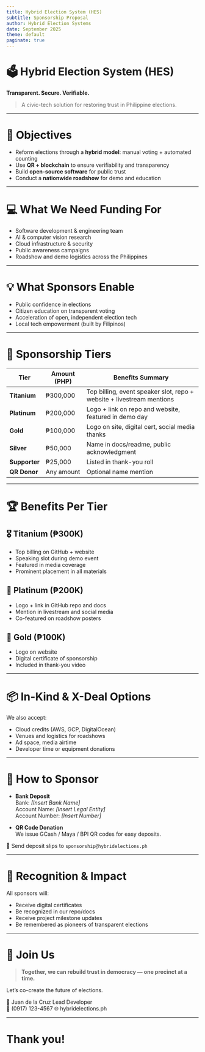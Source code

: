 ```yaml
---
title: Hybrid Election System (HES)
subtitle: Sponsorship Proposal
author: Hybrid Election Systems
date: September 2025
theme: default
paginate: true
---
```


# 🗳 Hybrid Election System (HES)

**Transparent. Secure. Verifiable.**

> A civic-tech solution for restoring trust in Philippine elections.

---

# 🎯 Objectives

- Reform elections through a **hybrid model**: manual voting + automated counting
- Use **QR + blockchain** to ensure verifiability and transparency
- Build **open-source software** for public trust
- Conduct a **nationwide roadshow** for demo and education

---

# 💻 What We Need Funding For

- Software development & engineering team
- AI & computer vision research
- Cloud infrastructure & security
- Public awareness campaigns
- Roadshow and demo logistics across the Philippines

---

# 💡 What Sponsors Enable

- Public confidence in elections
- Citizen education on transparent voting
- Acceleration of open, independent election tech
- Local tech empowerment (built by Filipinos)

---

# 🤝 Sponsorship Tiers

| Tier       | Amount (PHP) | Benefits Summary |
|------------|--------------|------------------|
| **Titanium** | ₱300,000     | Top billing, event speaker slot, repo + website + livestream mentions |
| **Platinum** | ₱200,000     | Logo + link on repo and website, featured in demo day |
| **Gold**     | ₱100,000     | Logo on site, digital cert, social media thanks |
| **Silver**   | ₱50,000      | Name in docs/readme, public acknowledgment |
| **Supporter**| ₱25,000      | Listed in thank-you roll |
| **QR Donor** | Any amount   | Optional name mention |

---

# 🏆 Benefits Per Tier

## 🎖 Titanium (₱300K)
- Top billing on GitHub + website
- Speaking slot during demo event
- Featured in media coverage
- Prominent placement in all materials

## 🥈 Platinum (₱200K)
- Logo + link in GitHub repo and docs
- Mention in livestream and social media
- Co-featured on roadshow posters

## 🥉 Gold (₱100K)
- Logo on website
- Digital certificate of sponsorship
- Included in thank-you video

---

# 📦 In-Kind & X-Deal Options

We also accept:
- Cloud credits (AWS, GCP, DigitalOcean)
- Venues and logistics for roadshows
- Ad space, media airtime
- Developer time or equipment donations

---

# 📲 How to Sponsor

- **Bank Deposit**  
  Bank: *[Insert Bank Name]*  
  Account Name: *[Insert Legal Entity]*  
  Account Number: *[Insert Number]*

- **QR Code Donation**  
  We issue GCash / Maya / BPI QR codes for easy deposits.

📧 Send deposit slips to `sponsorship@hybridelections.ph`

---

# 🫡 Recognition & Impact

All sponsors will:
- Receive digital certificates
- Be recognized in our repo/docs
- Receive project milestone updates
- Be remembered as pioneers of transparent elections

---

# 🙌 Join Us

> **Together, we can rebuild trust in democracy — one precinct at a time.**

Let’s co-create the future of elections.

📧 Juan de la Cruz
Lead Developer  
📱 (0917) 123-4567 
🌐 hybridelections.ph

---

# Thank you!
